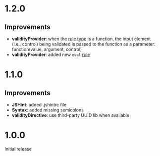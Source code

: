 # 1.2.0

## Improvements

* **validityProvider**: when the [rule type](https://angular-validity.readme.io/v1.2.0/docs/rules#section-rule-types) is a function, the input element (i.e., control) being validated is passed to the function as a parameter: function(value, argument, control)
* **validityProvider**: added new `eval` [rule](https://angular-validity.readme.io/v1.2.0/docs/rules#section-default-rules)

# 1.1.0

## Improvements

* **JSHint**: added .jshintrc file
* **Syntax**: added missing semicolons
* **validityDirective**: use third-party UUID lib when available

# 1.0.0

Initial release
